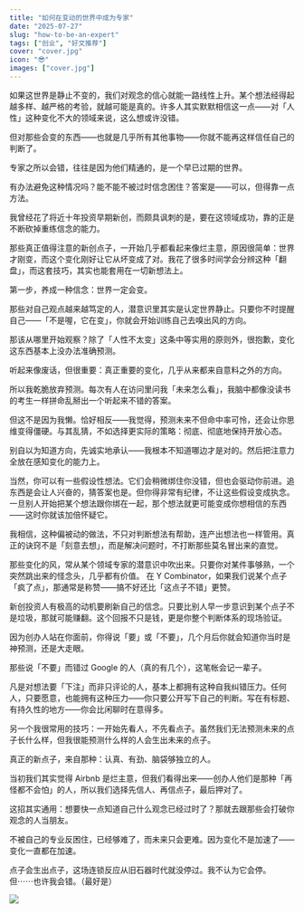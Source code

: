 ```yaml
---
title: "如何在变动的世界中成为专家"
date: "2025-07-27"
slug: "how-to-be-an-expert"
tags: ["创业", "好文推荐"]
cover: "cover.jpg"
icon: "😎"
images: ["cover.jpg"]
---
```

如果这世界是静止不变的，我们对观念的信心就能一路线性上升。某个想法经得起越多样、越严格的考验，就越可能是真的。许多人其实默默相信这一点——对「人性」这种变化不大的领域来说，这么想或许没错。



但对那些会变的东西——也就是几乎所有其他事物——你就不能再这样信任自己的判断了。



专家之所以会错，往往是因为他们精通的，是一个早已过期的世界。



有办法避免这种情况吗？能不能不被过时信念困住？答案是——可以，但得靠一点方法。



我曾经花了将近十年投资早期新创，而颇具讽刺的是，要在这领域成功，靠的正是不断砍掉重练信念的能力。



那些真正值得注意的新创点子，一开始几乎都看起来像烂主意，原因很简单：世界才刚变，而这个变化刚好让它从坏变成了对。我花了很多时间学会分辨这种「翻盘」，而这套技巧，其实也能套用在一切新想法上。



第一步，养成一种信念：世界一定会变。



那些对自己观点越来越笃定的人，潜意识里其实是认定世界静止。只要你不时提醒自己——「不是喔，它在变」，你就会开始训练自己去嗅出风的方向。



那该从哪里开始观察？除了「人性不太变」这条中等实用的原则外，很抱歉，变化这东西基本上没办法准确预测。



听起来像废话，但很重要：真正重要的变化，几乎从来都来自意料之外的方向。



所以我乾脆放弃预测。每次有人在访问里问我「未来怎么看」，我脑中都像没读书的考生一样拼命乱掰出一个听起来不错的答案。



但这不是因为我懒。恰好相反——我觉得，预测未来不但命中率可怜，还会让你思维变得僵硬。与其乱猜，不如选择更实际的策略：彻底、彻底地保持开放心态。



别自以为知道方向，先诚实地承认——我根本不知道哪边才是对的。然后把注意力全放在感知变化的能力上。



当然，你可以有一些假设性想法。它们会稍微绑住你没错，但也会驱动你前进。追东西是会让人兴奋的，猜答案也是。但你得非常有纪律，不让这些假设变成执念。
一旦别人开始把某个想法跟你绑在一起，那个想法就更可能变成你想相信的东西——这时你就该加倍怀疑它。



我相信，这种偏被动的做法，不只对判断想法有帮助，连产出想法也一样管用。真正的诀窍不是「刻意去想」，而是解决问题时，不打断那些莫名冒出来的直觉。



那些变化的风，常从某个领域专家的潜意识中吹出来。只要你对某件事够熟，一个突然跳出来的怪念头，几乎都有价值。
在 Y Combinator，如果我们说某个点子「疯了点」，那通常是称赞——搞不好还比「这点子不错」更赞。



新创投资人有极高的动机要刷新自己的信念。只要比别人早一步意识到某个点子不是垃圾，那就可能赚翻。这个回报不只是钱，更是你整个判断体系的现场验证。



因为创办人站在你面前，你得说「要」或「不要」，几个月后你就会知道你当时是神预测，还是大走眼。



那些说「不要」而错过 Google 的人（真的有几个），这笔帐会记一辈子。



凡是对想法要「下注」而非只评论的人，基本上都拥有这种自我纠错压力。任何人，只要愿意，也能拥有这种压力——你只要公开写下自己的判断。写在有标题、有持久性的地方——你会比闲聊时在意得多。



另一个我很常用的技巧：一开始先看人，不先看点子。虽然我们无法预测未来的点子长什么样，但我很能预测什么样的人会生出未来的点子。



真正的新点子，来自那种：认真、有劲、脑袋够独立的人。



当初我们其实觉得 Airbnb 是烂主意，但我们看得出来——创办人他们是那种「再怪都不会怕」的人，所以我们选择先信人、再信点子，最后押对了。



这招其实通用：想要快一点知道自己什么观念已经过时了？那就去跟那些会打破你观念的人当朋友。



不被自己的专业反困住，已经够难了，而未来只会更难。因为变化不是加速了——变化一直都在加速。



点子会生出点子，这场连锁反应从旧石器时代就没停过。我不认为它会停。
但⋯⋯也许我会错。（最好是）




![](https://prod-files-secure.s3.us-west-2.amazonaws.com/112d0858-5090-4d34-a606-b75eb8d65fd2/46476355-9cf3-4e99-9b7a-3531bc426380/1000202064.png?X-Amz-Algorithm=AWS4-HMAC-SHA256&X-Amz-Content-Sha256=UNSIGNED-PAYLOAD&X-Amz-Credential=ASIAZI2LB466ZD5LUOFK%2F20251031%2Fus-west-2%2Fs3%2Faws4_request&X-Amz-Date=20251031T044104Z&X-Amz-Expires=3600&X-Amz-Security-Token=IQoJb3JpZ2luX2VjEEQaCXVzLXdlc3QtMiJHMEUCIQDSQyxb7Yk1b%2FzWXbKmY7AZMQDsdTjxg0%2FeLtYO4o7YqwIgUnfJHv2QhoBHZMSxZHK1iQxUCThjG80RrGQgJL%2Bv%2FTMqiAQI%2Ff%2F%2F%2F%2F%2F%2F%2F%2F%2F%2FARAAGgw2Mzc0MjMxODM4MDUiDNtxtvQK6TCNRopOHircA2AYCj74JuYVMJjvZF2Z4x9qCv2gRyWD5a8wEBT%2FzQBEDbii02Pwz3cq9UOSNftoMsNip0MrmgnGXC6yPknVhhu%2FAvlt59dA%2F9tMAePAsShfTAH3PHRJFBSvSukvBE%2Fq2U0X9wcdbJ10G9U7vCN4pjCyLAByd8Qlp1QacTsngDUcscArkSdh0S3f%2BgD4HOS%2FRj3zo3XNMq0MKEuNPtWQ%2FXMYnszJJJP6UEorsVLs5NyryWQ9cFcVP%2FZrLn%2Ba%2FgzjEazZ1atDOUNnzThuBTPcbA2CgcORvmvTFt5Hy8X8Hr9LmJjN%2Fqhbu5isT0YdYRRwLWkZVzm0dh5Icic7IEbz8s6VPMMKSYGt%2FBoUPS87rCnt6TLzW39zpxwwpPgUgcycvjnTcqq5XJ8p%2B8RJeiChPW7MGiTm9L1TICQFTZTSEdmn3wu9ja%2B0TTOaNkNsbgkbNrJeyB0T%2F0eW2QQC3D7REBcrD5fQZp4gPbdLv1JAg3E7DRRVhlobLzjJYX%2BO8%2BzPZKHW5QUtP5Ydtdc5x3xi57xnPTi72Jk4CLIOuNE183w%2BC30iEInDPgE248caJgftgOq6FH4YkR6aHwMGRcO7A42F%2Bj0G6sTsSKP7mbayCZbQnIb0bEl0oU%2BSuSFQMOntkMgGOqUBvM3NSjxmhEaBpbsdGh1%2BXYLcOtrXyxVc3ePDuc8lbFCRsclFdT4pNF0jNiG4FfMZNjHKGKoxFTd8CCojbSRQv%2BPm06nKB6Evcq1Yti6ensRV6Fgagy5QPOaZcpEHQ2GsddipPo6p452fxW2NTO%2F0kDsfzk3dCCtk%2BvDwc2gWzQAYer%2FM6bHRjiWDJAFMT6sFfiOjO5WZYh4xuaBJ5XjNdv0anJTA&X-Amz-Signature=555ef39b6f1875b662fdd1e65ed8c9d29931bbe4edc1a36ab49c2fa4c0cac352&X-Amz-SignedHeaders=host&x-amz-checksum-mode=ENABLED&x-id=GetObject)

